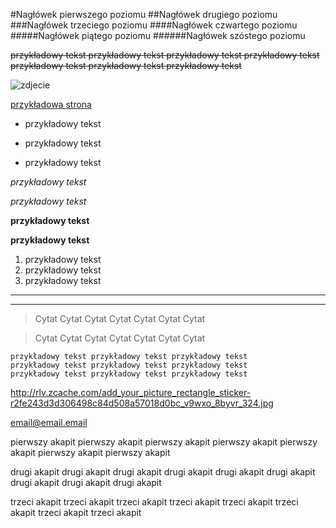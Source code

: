 #Nagłówek pierwszego poziomu
##Nagłówek drugiego poziomu
###Nagłówek trzeciego poziomu
####Nagłówek czwartego poziomu
#####Nagłówek piątego poziomu
######Nagłówek szóstego poziomu

~~przykładowy tekst przykładowy tekst przykładowy tekst przykładowy tekst przykładowy tekst przykładowy tekst przykładowy tekst~~

![zdjecie](http://rlv.zcache.com/add_your_picture_rectangle_sticker-r2fe243d3d306498c84d508a57018d0bc_v9wxo_8byvr_324.jpg)

[przykładowa strona](http://rlv.zcache.com/add_your_picture_rectangle_sticker-r2fe243d3d306498c84d508a57018d0bc_v9wxo_8byvr_324.jpg)

- przykładowy tekst
+ przykładowy tekst
* przykładowy tekst

_przykładowy tekst_

*przykładowy tekst*

__przykładowy tekst__

**przykładowy tekst**

1. przykładowy tekst
2. przykładowy tekst
3. przykładowy tekst

---
***


>Cytat Cytat Cytat Cytat Cytat Cytat Cytat

>Cytat Cytat Cytat Cytat Cytat Cytat Cytat


```
przykładowy tekst przykładowy tekst przykładowy tekst
przykładowy tekst przykładowy tekst przykładowy tekst
przykładowy tekst przykładowy tekst przykładowy tekst
```

<http://rlv.zcache.com/add_your_picture_rectangle_sticker-r2fe243d3d306498c84d508a57018d0bc_v9wxo_8byvr_324.jpg>

<email@email.email>

pierwszy akapit
pierwszy akapit
pierwszy akapit
pierwszy akapit
pierwszy akapit
pierwszy akapit
pierwszy akapit

drugi akapit
drugi akapit
drugi akapit
drugi akapit
drugi akapit
drugi akapit
drugi akapit
drugi akapit
drugi akapit

trzeci akapit
trzeci akapit
trzeci akapit
trzeci akapit
trzeci akapit
trzeci akapit
trzeci akapit
trzeci akapit
